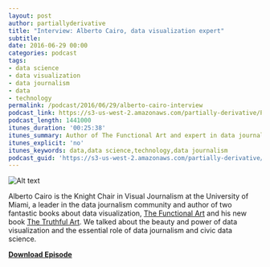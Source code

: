 ```yaml
---
layout: post
author: partiallyderivative
title: "Interview: Alberto Cairo, data visualization expert"
subtitle:
date: 2016-06-29 00:00
categories: podcast
tags:
- data science
- data visualization
- data journalism
- data
- technology
permalink: /podcast/2016/06/29/alberto-cairo-interview
podcast_link: https://s3-us-west-2.amazonaws.com/partially-derivative/Partially_Derivative_Alberto_Cairo.mp3
podcast_length: 1441000
itunes_duration: '00:25:38'
itunes_summary: Author of The Functional Art and expert in data journalism
itunes_explicit: 'no'
itunes_keywords: data,data science,technology,data journalism
podcast_guid: 'https://s3-us-west-2.amazonaws.com/partially-derivative/Partially_Derivative_Alberto_Cairo.mp3'
---
```


![Alt text](https://interactive.miami.edu/wp-content/uploads/2012/09/alberto.jpg)

Alberto Cairo is the Knight Chair in Visual Journalism at the University of Miami, a leader in the data journalism community and author of two fantastic books about data visualization, [The Functional Art](https://www.amazon.com/Functional-Art-introduction-information-visualization/dp/0321834739) and his new book [The Truthful Art](https://www.amazon.com/Truthful-Art-Data-Charts-Communication/dp/0321934075). We talked about the beauty and power of data visualization and the essential role of data journalism and civic data science.     

[**Download Episode**](https://s3-us-west-2.amazonaws.com/partially-derivative/Partially_Derivative_Alberto_Cairo.mp3)
